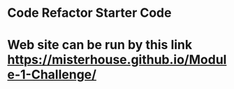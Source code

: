# Code Refactor Starter Code
# Web site can be run by this link https://misterhouse.github.io/Module-1-Challenge/
